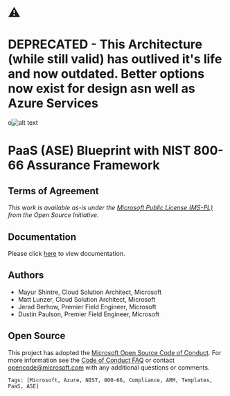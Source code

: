
# :warning: 
# DEPRECATED - This Architecture (while still valid) has outlived it's life and now outdated. Better options now exist for design asn well as Azure Services

o![alt text](ase-ilb-blueprint/images/azblueprints.png "Template Deployment Sequence")

# PaaS (ASE) Blueprint with NIST 800-66 Assurance Framework

## Terms of Agreement 

*This work is available as-is under the [Microsoft Public License (MS-PL)](https://opensource.org/licenses/MS-PL) from the Open Source Initiative.*

## Documentation

Please click [here](https://github.com/mayurshintre/Blueprints-PaaS-ASE/blob/master/ase-ilb-blueprint/README.md) to view documentation.

## Authors

+ Mayur Shintre, Cloud Solution Architect, Microsoft
+ Matt Lunzer, Cloud Solution Architect, Microsoft
+ Jerad Berhow, Premier Field Engineer, Microsoft
+ Dustin Paulson, Premier Field Engineer, Microsoft

## Open Source
This project has adopted the [Microsoft Open Source Code of Conduct](https://opensource.microsoft.com/codeofconduct/). For more information see the [Code of Conduct FAQ](https://opensource.microsoft.com/codeofconduct/faq/) or contact [opencode@microsoft.com](mailto:opencode@microsoft.com) with any additional questions or comments.

`Tags: [Microsoft, Azure, NIST, 800-66, Compliance, ARM, Templates, PaaS, ASE]`

